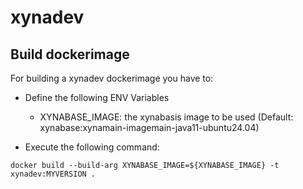# xynadev

## Build dockerimage
For building a xynadev dockerimage you have to:
* Define the following ENV Variables
  * XYNABASE_IMAGE: the xynabasis image to be used (Default: xynabase:xynamain-imagemain-java11-ubuntu24.04)

* Execute the following command:

```
docker build --build-arg XYNABASE_IMAGE=${XYNABASE_IMAGE} -t xynadev:MYVERSION .
```
